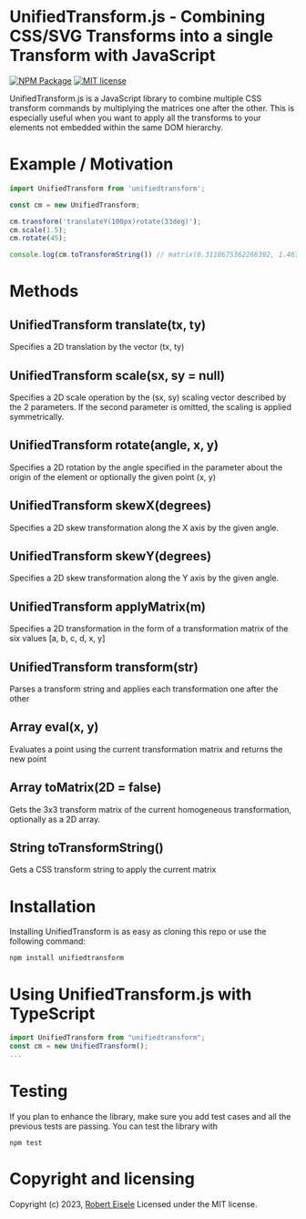 # UnifiedTransform.js - Combining CSS/SVG Transforms into a single Transform with JavaScript

[![NPM Package](https://img.shields.io/npm/v/unifiedtransform.svg?style=flat)](https://npmjs.org/package/unifiedtransform "View this project on npm")
[![MIT license](http://img.shields.io/badge/license-MIT-brightgreen.svg)](http://opensource.org/licenses/MIT)

UnifiedTransform.js is a JavaScript library to combine multiple CSS transform commands by multiplying the matrices one after the other. This is especially useful when you want to apply all the transforms to your elements not embedded within the same DOM hierarchy.

# Example / Motivation

```js
import UnifiedTransform from 'unifiedtransform';

const cm = new UnifiedTransform;

cm.transform('translateY(100px)rotate(33deg)');
cm.scale(1.5);
cm.rotate(45);

console.log(cm.toTransformString()) // matrix(0.3118675362266392, 1.4672214011007083, -1.4672214011007083, 0.3118675362266392, 0, 100)
```

Methods
===

UnifiedTransform translate(tx, ty)
---
Specifies a 2D translation by the vector (tx, ty)


UnifiedTransform scale(sx, sy = null)
---
Specifies a 2D scale operation by the (sx, sy) scaling vector described by the 2 parameters. If the second parameter is omitted, the scaling is applied symmetrically. 

UnifiedTransform rotate(angle, x, y)
---
Specifies a 2D rotation by the angle specified in the parameter about the origin of the element or optionally the given point (x, y)

UnifiedTransform skewX(degrees)
---
Specifies a 2D skew transformation along the X axis by the given angle.

UnifiedTransform skewY(degrees)
---
Specifies a 2D skew transformation along the Y axis by the given angle.

UnifiedTransform applyMatrix(m)
---
Specifies a 2D transformation in the form of a transformation matrix of the six values [a, b, c, d, x, y]

UnifiedTransform transform(str)
---
Parses a transform string and applies each transformation one after the other

Array eval(x, y)
---
Evaluates a point using the current transformation matrix and returns the new point

Array toMatrix(2D = false)
---
Gets the 3x3 transform matrix of the current homogeneous transformation, optionally as a 2D array.

String toTransformString()
---
Gets a CSS transform string to apply the current matrix


Installation
===
Installing UnifiedTransform is as easy as cloning this repo or use the following command:

```
npm install unifiedtransform
```

Using UnifiedTransform.js with TypeScript
===
```js
import UnifiedTransform from "unifiedtransform";
const cm = new UnifiedTransform();
...
```


Testing
===
If you plan to enhance the library, make sure you add test cases and all the previous tests are passing. You can test the library with

```
npm test
```

Copyright and licensing
===
Copyright (c) 2023, [Robert Eisele](https://raw.org/)
Licensed under the MIT license.